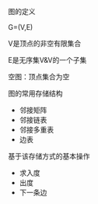 图的定义

G=(V,E)

V是顶点的非空有限集合

E是无序集V&V的一个子集



空图：顶点集合为空



图的常用存储结构

- 邻接矩阵
- 邻接链表
- 邻接多重表
- 边表



基于该存储方式的基本操作

- 求入度
- 出度
- 下一条边

